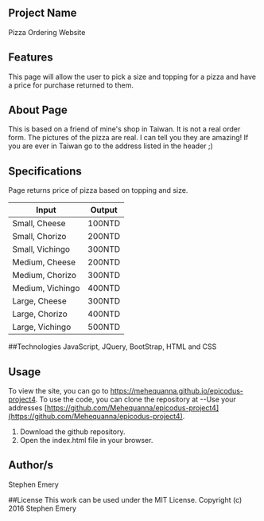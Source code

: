 ## Project Name
Pizza Ordering Website

## Features
This page will allow the user to pick a size and topping for a pizza and have a price for purchase returned to them.

## About Page
This is based on a friend of mine's shop in Taiwan. It is not a real order form. The pictures of the pizza are real. I can tell you they are amazing! If you are ever in Taiwan go to the address listed in the header ;)

## Specifications

Page returns price of pizza based on topping and size.

| Input | Output|
|---|---|
| Small, Cheese|100NTD|
| Small, Chorizo|200NTD|
| Small, Vichingo|300NTD|
| Medium, Cheese|200NTD|
| Medium, Chorizo|300NTD|
| Medium, Vichingo|400NTD|
| Large, Cheese|300NTD|
| Large, Chorizo|400NTD|
| Large, Vichingo|500NTD|

##Technologies
JavaScript, JQuery, BootStrap, HTML and CSS

## Usage
To view the site, you can go to https://mehequanna.github.io/epicodus-project4.
To use the code, you can clone the repository at --Use your addresses [https://github.com/Mehequanna/epicodus-project4](https://github.com/Mehequanna/epicodus-project4).

1. Download the github repository.
2. Open the index.html file in your browser.

## Author/s
Stephen Emery

##License
This work can be used under the MIT License.
Copyright (c) 2016 Stephen Emery
